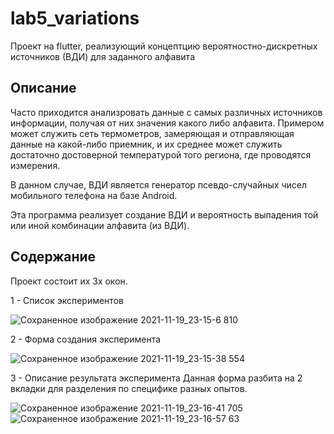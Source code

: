 # lab5_variations

Проект на flutter, реализующий концептцию вероятностно-дискретных источников (ВДИ) для заданного алфавита

## Описание

Часто приходится анализровать данные с самых различных источников информации, получая от них значения какого либо алфавита.
Примером может служить сеть термометров, замеряющая и отправляющая данные на какой-либо приемник, и их среднее может служить достаточно достоверной температурой того региона, где проводятся измерения.

В данном случае, ВДИ является генератор псевдо-случайных чисел мобильного телефона на базе Android.

Эта программа реализует создание ВДИ и вероятность выпадения той или иной комбинации алфавита (из ВДИ).

## Содержание

Проект состоит их 3х окон.

1 - Список экспериментов

![Сохраненное изображение 2021-11-19_23-15-6 810](https://user-images.githubusercontent.com/80700464/142686328-b5838cb5-a099-49ec-96c9-79719f0427cb.jpg)

2 - Форма создания эксперимента

![Сохраненное изображение 2021-11-19_23-15-38 554](https://user-images.githubusercontent.com/80700464/142686353-b3f8af22-b0ff-459d-9aff-47d6c14aa9ec.jpg)

3 - Описание результата эксперимента
Данная форма разбита на 2 вкладки для разделения по специфике разных опытов.

![Сохраненное изображение 2021-11-19_23-16-41 705](https://user-images.githubusercontent.com/80700464/142686366-7cdfff20-93ad-417a-beb0-b5813e9a0d60.jpg)
![Сохраненное изображение 2021-11-19_23-16-57 63](https://user-images.githubusercontent.com/80700464/142686377-1eafc174-e7ae-4666-a0be-e161796125fb.jpg)

